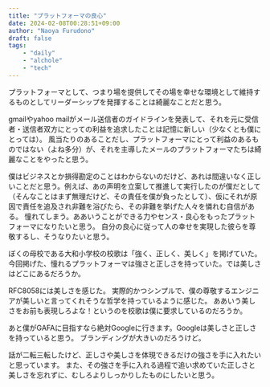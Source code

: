```yaml
---
title: "プラットフォーマの良心"
date: 2024-02-08T00:28:51+09:00
author: "Naoya Furudono"
draft: false
tags:
    - "daily"
    - "alchole"
    - "tech"
---
```


プラットフォーマとして、つまり場を提供してその場を幸せな環境として維持するものとしてリーダーシップを発揮することは綺麗なことだと思う。

gmailやyahoo mailがメール送信者のガイドラインを発表して、それを元に受信者・送信者双方にとっての利益を追求したことは記憶に新しい（少なくとも僕にとっては）。
風当たりのあることだし、プラットフォーマにとって利益のあるものではない（よね多分）が、それを主導したメールのプラットフォーマたちは綺麗なことをやったと思う。

僕はビジネスとか損得勘定のことはわからないのだけど、あれは間違いなく正しいことだと思う。例えば、あの声明を立案して推進して実行したのが僕だとして（そんなことはまず無理だけど、その責任を僕が負ったとして）、仮にそれが原因で責任を追及され非難を浴びたら、その非難を挙げた人々を憐れむ自信がある。
憧れてしまう。ああいうことができる力やセンス・良心をもったプラットフォーマになりたいと思う。
自分の良心に従って人の幸せを実現した彼らを尊敬するし、そうなりたいと思う。

ぼくの母校である大和小学校の校歌は「強く、正しく、美しく」を掲げていた。
今回掲げた、憧れるプラットフォーマは強さと正しさを持っていた。では美しさはどこにあるだろうか。

RFC8058には美しさを感じた。
実際的かつシンプルで、僕の尊敬するエンジニアが美しいと言ってくれそうな哲学を持っているように感じた。
ああいう美しさをお前も表現しろよな！というのを校歌は僕に要求しているのだろうか。

あと僕がGAFAに目指すなら絶対Googleに行きます。Googleは美しさと正しさを持っていると思う。
ブランディングが大きいのだろうけど。

話が二転三転したけど、正しさや美しさを体現できるだけの強さを手に入れたいと思っています。
また、その強さを手に入れる過程で追い求めていた正しさと美しさを忘れずに、むしろよりしっかりしたものにしたいと思う。

